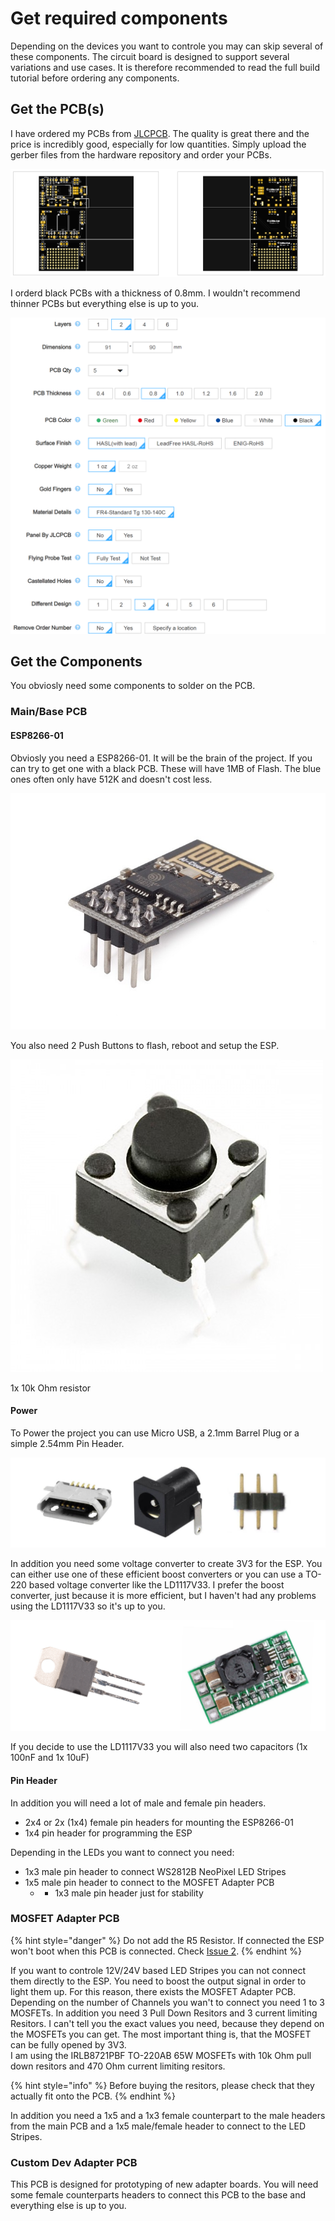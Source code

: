 # Get required components

Depending on the devices you want to controle you may can skip several of these components. The circuit board is designed to support several variations and use cases. It is therefore recommended to read the full build tutorial before ordering any components.

## Get the PCB\(s\) 

I have ordered my PCBs from [JLCPCB](https://jlcpcb.com/). The quality is great there and the price is incredibly good, especially for low quantities. Simply upload the gerber files from the hardware repository and order your PCBs.

![](../../.gitbook/assets/image%20%2810%29.png)

I orderd black PCBs with a thickness of 0.8mm. I wouldn't recommend thinner PCBs but everything else is up to you.

![my order settings - only ~$15 including shipping](../../.gitbook/assets/image%20%2811%29.png)

## Get the Components

You obviosly need some components to solder on the PCB.

### Main/Base PCB

#### ESP8266-01

Obviosly you need a ESP8266-01. It will be the brain of the project. If you can try to get one with a black PCB. These will have 1MB of Flash. The blue ones often only have 512K and doesn't cost less.

![ESP8266-01](../../.gitbook/assets/image%20%285%29.png)

You also need 2 Push Buttons to flash, reboot and setup the ESP.

![6mm x 6mm push button](../../.gitbook/assets/image%20%287%29.png)

1x 10k Ohm resistor

#### Power

To Power the project you can use Micro USB, a 2.1mm Barrel Plug or a simple 2.54mm Pin Header. 

![supported power connectors](../../.gitbook/assets/power-connectors.png)

In addition you need some voltage converter to create 3V3 for the ESP. You can either use one of these efficient boost converters or you can use a TO-220 based voltage converter like the LD1117V33. I prefer the boost converter, just because it is more efficient, but I haven't had any problems using the LD1117V33 so it's up to you.

![supported power converter boards/chips](../../.gitbook/assets/power-converter.png)

If you decide to use the LD1117V33 you will also need two capacitors \(1x 100nF and 1x 10uF\)

#### Pin Header

In addition you will need a lot of male and female pin headers. 

* 2x4 or 2x \(1x4\) female pin headers for mounting the ESP8266-01
* 1x4 pin header for programming the ESP

Depending in the LEDs you want to connect you need:

* 1x3 male pin header to connect WS2812B NeoPixel LED Stripes
* 1x5 male pin header to connect to the MOSFET Adapter PCB
  * + 1x3 male pin header just for stability

### MOSFET Adapter PCB

{% hint style="danger" %}
Do not add the R5 Resistor. If connected the ESP won't boot when this PCB is connected. Check [Issue 2](https://github.com/adrianjost/SmartLight-Hardware/issues/2).
{% endhint %}

If you want to controle 12V/24V based LED Stripes you can not connect them directly to the ESP. You need to boost the output signal in order to light them up. For this reason, there exists the MOSFET Adapter PCB. Depending on the number of Channels you wan't to connect you need 1 to 3 MOSFETs. In addition you need 3 Pull Down Resitors and 3 current limiting Resitors. I can't tell you the exact values you need, because they depend on the MOSFETs you can get. The most important thing is, that the MOSFET can be fully opened by 3V3.   
I am using the IRLB8721PBF TO-220AB 65W MOSFETs with 10k Ohm pull down resitors and 470 Ohm current limiting resitors. 

{% hint style="info" %}
Before buying the resitors, please check that they actually fit onto the PCB.
{% endhint %}

In addition you need a 1x5 and a 1x3 female counterpart to the male headers from the main PCB and a 1x5 male/female header to connect to the LED Stripes.

### Custom Dev Adapter PCB

This PCB is designed for prototyping of new adapter boards. You will need some female counterparts headers to connect this PCB to the base and everything else is up to you.

